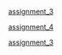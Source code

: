 [assignment_3](https://aarondayrit.github.io/aaron-dayrit.github.io/Intro_To_Web_Development/assignment_3/)


[assignment_4](https://aarondayrit.github.io/aaron-dayrit.github.io/Intro_To_Web_Development/assignment_4/)


[assignment_3](https://aarondayrit.github.io/aaron-dayrit.github.io/Intro_To_Web_Development/assignment_5/)
